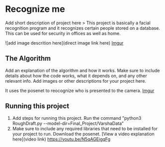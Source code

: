 # Recognize me

 Add short description of project here > 
 This project is basically a facial recognition program and it recognizes certain people stored on a database. This can be used for security in offices as well as home. 

![add image descrition here](direct image link here)
[Imgur](https://imgur.com/T1x2lwA)

## The Algorithm

Add an explanation of the algorithm and how it works. Make sure to include details about how the code works, what it depends on, and any other relevant info. Add images or other descriptions for your project here. 

It uses the posenet to reocognize who is presented to the camera.
[Imgur](https://imgur.com/LIEEMk0)


## Running this project

1. Add steps for running this project.
Run the command "python3 RoughDraft.py --model-dir=Final_Project/VarshaData"
2. Make sure to include any required libraries that need to be installed for your project to run.
Download the posenet. 
[View a video explanation here](video link)
https://youtu.be/N5qAGEigqFg
